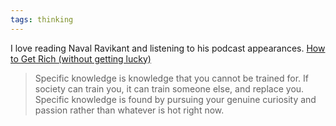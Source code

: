 ```yaml
---
tags: thinking
---
```



<p>I love reading Naval Ravikant and listening to his podcast appearances. <a href="https://threadreaderapp.com/thread/1002103360646823936.html" target="_blank">How to Get Rich (without getting lucky)</a></p>

<blockquote>Specific knowledge is knowledge that you cannot be trained for. If society can train you, it can train someone else, and replace you. Specific knowledge is found by pursuing your genuine curiosity and passion rather than whatever is hot right now.</blockquote>